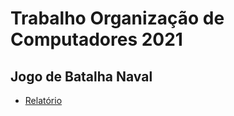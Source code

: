 # Trabalho Organização de Computadores 2021
## Jogo de Batalha Naval

- [Relatório](https://docs.google.com/document/d/1uxDTAzi0NaxogOyYGXjQHqikmh5c8k7BtDaZQ4Lr6yA/edit#)

